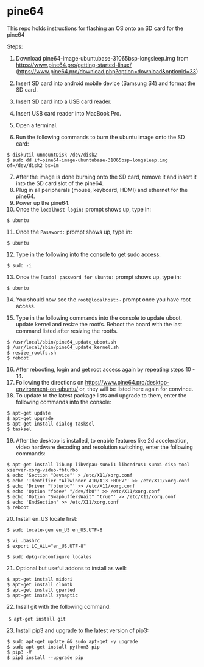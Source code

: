 # pine64
This repo holds instructions for flashing an OS onto an SD card for the pine64

Steps:

1. Download pine64-image-ubuntubase-31065bsp-longsleep.img from https://www.pine64.pro/getting-started-linux/ (https://www.pine64.pro/download.php?option=download&optionid=33)

2. Insert SD card into android mobile device (Samsung S4) and format the SD card.
3. Insert SD card into a USB card reader.
4. Insert USB card reader into MacBook Pro.
5. Open a terminal.
6. Run the following commands to burn the ubuntu image onto the SD card:

  ```
  $ diskutil unmountDisk /dev/disk2
  $ sudo dd if=pine64-image-ubuntubase-31065bsp-longsleep.img of=/dev/disk2 bs=1m
  ```

7. After the image is done burning onto the SD card, remove it and insert it into the SD card slot of the pine64.
8. Plug in all peripherals (mouse, keyboard, HDMI) and ethernet for the pine64.
9. Power up the pine64.
10. Once the `localhost login:` prompt shows up, type in:

  `$ ubuntu`

11. Once the `Password:` prompt shows up, type in:

  `$ ubuntu`


12. Type in the following into the console to get sudo access:

  `$ sudo -i`

13. Once the `[sudo] password for ubuntu:` prompt shows up, type in:

  `$ ubuntu`

14. You should now see the `root@localhost:~` prompt once you have root access.

15. Type in the following commands into the console to update uboot, update kernel and resize the rootfs. Reboot the board with the last command listed after resizing the rootfs.

  ```
  $ /usr/local/sbin/pine64_update_uboot.sh
  $ /usr/local/sbin/pine64_update_kernel.sh
  $ resize_rootfs.sh
  $ reboot
  ```

16. After rebooting, login and get root access again by repeating steps 10 - 14.
17. Following the directions on https://www.pine64.pro/desktop-environment-on-ubuntu/ or, they will be listed here again for convince.
18. To update to the latest package lists and upgrade to them, enter the following commands into the console:

  ```
  $ apt-get update
  $ apt-get upgrade
  $ apt-get install dialog tasksel
  $ tasksel
  ```

19. After the desktop is installed, to enable features like 2d acceleration, video hardware decoding and resolution switching, enter the following commands:

  ```
  $ apt-get install libump libvdpau-sunxi1 libcedrus1 sunxi-disp-tool xserver-xorg-video-fbturbo
  $ echo 'Section "Device"' > /etc/X11/xorg.conf
  $ echo 'Identifier "Allwinner A10/A13 FBDEV"' >> /etc/X11/xorg.conf
  $ echo 'Driver "fbturbo"' >> /etc/X11/xorg.conf
  $ echo 'Option "fbdev" "/dev/fb0"' >> /etc/X11/xorg.conf
  $ echo 'Option "SwapbuffersWait" "true"' >> /etc/X11/xorg.conf
  $ echo 'EndSection' >> /etc/X11/xorg.conf
  $ reboot
  ```

20. Install en_US locale first:

  ```
  $ sudo locale-gen en_US en_US.UTF-8
  
  $ vi .bashrc
  $ export LC_ALL="en_US.UTF-8"
  
  $ sudo dpkg-reconfigure locales 
  ```
  
21. Optional but useful addons to install as well:

  ```
  $ apt-get install midori
  $ apt-get install clamtk
  $ apt-get install gparted
  $ apt-get install synaptic
  ```

22. Insall git with the following command:

  `$ apt-get install git`
  
23. Install pip3 and upgrade to the latest version of pip3:

  ```
  $ sudo apt-get update && sudo apt-get -y upgrade
  $ sudo apt-get install python3-pip
  $ pip3 -V
  $ pip3 install --upgrade pip
  ```
